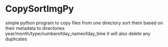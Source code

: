 # CopySortImgPy
simple python program to copy files from one directory sort them based on their metadata to directories year/month/type/numberofday_nameofday_time it will also delete any duplicates 
